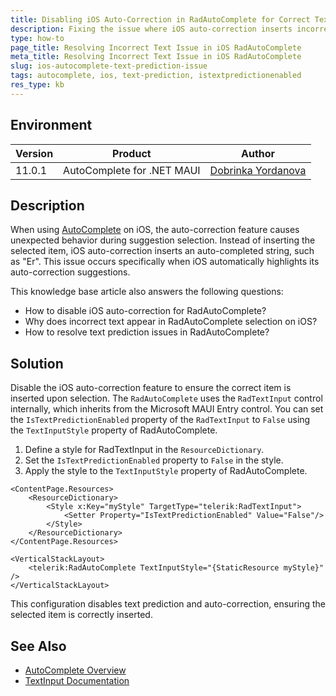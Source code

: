 ```yaml
---
title: Disabling iOS Auto-Correction in RadAutoComplete for Correct Text Selection
description: Fixing the issue where iOS auto-correction inserts incorrect text instead of selected items in RadAutoComplete.
type: how-to
page_title: Resolving Incorrect Text Issue in iOS RadAutoComplete
meta_title: Resolving Incorrect Text Issue in iOS RadAutoComplete
slug: ios-autocomplete-text-prediction-issue
tags: autocomplete, ios, text-prediction, istextpredictionenabled
res_type: kb
---
```


## Environment

| Version | Product | Author | 
| --- | --- | ---- | 
| 11.0.1 | AutoComplete for .NET MAUI | [Dobrinka Yordanova](https://www.telerik.com/blogs/author/dobrinka-yordanova) | 

## Description

When using [AutoComplete](https://docs.telerik.com/devtools/maui/controls/autocomplete/overview) on iOS, the auto-correction feature causes unexpected behavior during suggestion selection. Instead of inserting the selected item, iOS auto-correction inserts an auto-completed string, such as "Er". This issue occurs specifically when iOS automatically highlights its auto-correction suggestions.

This knowledge base article also answers the following questions:
- How to disable iOS auto-correction for RadAutoComplete?
- Why does incorrect text appear in RadAutoComplete selection on iOS?
- How to resolve text prediction issues in RadAutoComplete?

## Solution

Disable the iOS auto-correction feature to ensure the correct item is inserted upon selection. The `RadAutoComplete` uses the `RadTextInput` control internally, which inherits from the Microsoft MAUI Entry control. You can set the `IsTextPredictionEnabled` property of the `RadTextInput` to `False` using the `TextInputStyle` property of RadAutoComplete.

1. Define a style for RadTextInput in the `ResourceDictionary`.
2. Set the `IsTextPredictionEnabled` property to `False` in the style.
3. Apply the style to the `TextInputStyle` property of RadAutoComplete.

```xaml
<ContentPage.Resources>
    <ResourceDictionary>
        <Style x:Key="myStyle" TargetType="telerik:RadTextInput">
            <Setter Property="IsTextPredictionEnabled" Value="False"/>
        </Style>
    </ResourceDictionary>
</ContentPage.Resources>

<VerticalStackLayout>
    <telerik:RadAutoComplete TextInputStyle="{StaticResource myStyle}" />
</VerticalStackLayout>
```

This configuration disables text prediction and auto-correction, ensuring the selected item is correctly inserted.

## See Also

- [AutoComplete Overview](https://docs.telerik.com/devtools/maui/controls/autocomplete/overview)
- [TextInput Documentation](https://docs.telerik.com/devtools/maui/controls/entry/text-input)
